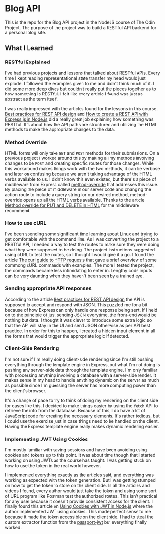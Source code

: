 # Blog API

This is the repo for the Blog API project in the NodeJS course of The Odin Project.  The purpose of the project was to build a RESTful API backend for a personal blog site.

## What I Learned

### RESTful Explained

I've had previous projects and lessons that talked about RESTful APIs.  Every time I kept reading representational state transfer my head would just explode.  I followed the examples given to me and didn't think much of it.  I did some more deep dives but couldn't really put the pieces together as to how something is RESTful.  I felt like every article I found was just as abstract as the term itself.

I was really impressed with the articles found for the lessons in this course.  [Best practices for REST API design](https://stackoverflow.blog/2020/03/02/best-practices-for-rest-api-design/) and [How to create a REST API with Express.js in Node.js](https://www.robinwieruch.de/node-express-server-rest-api/) did a really great job explaining how something was RESTful.  It's about how the API paths are structured and utilizing the HTML methods to make the appropriate changes to the data.

### Method Override

HTML forms will only take `GET` and `POST` methods for their submissions.  On a previous project I worked around this by making all my methods involving changes to be `POST` and creating specific routes for those changes.  While this workaround makes things work with the two methods, it can be verbose and later on confusing because we aren't taking advantage of the HTML verbs available to us.  I didn't know this even existed, but there's a piece of middleware from Express called [method-override](http://expressjs.com/en/resources/middleware/method-override.html) that addresses this issue.  By placing the piece of middleware in our server code and changing the action route to include a query string for our desired method, method-override opens up all the HTML verbs available.  Thanks to the article [Method override for PUT and DELETE in HTML](https://dev.to/moz5691/method-override-for-put-and-delete-in-html-3fp2) for the middleware recommend.

### How to use cURL

I've been spending some significant time learning about Linux and trying to get comfortable with the command line.  As I was converting the project to a RESTful API, I needed a way to test the routes to make sure they were doing what they were supposed to be doing.  The project instructions suggested using cURL to test the routes, so I thought I would give it a go.  I found the article [The curl guide to HTTP requests](https://flaviocopes.com/http-curl/) that gave a brief overview of some commong cURL commands with examples.  The more I tested the project, the commands became less intimidating to enter in.  Lengthy code inputs can be very daunting when they haven't been seen by a trained eye.

### Sending appropriate API responses

According to the article [Best practices for REST API design](https://stackoverflow.blog/2020/03/02/best-practices-for-rest-api-design/) the API is supposed to accept and respond with JSON.  This puzzled me for a bit because of how Express can only handle one response being sent.  If I held on to the principle of just sending JSON everytime, the front-end would be nothing but data.  I thought it was clever to introduce some extra logic so that the API will stay in the UI and send JSON otherwise as per API best practice.  In order for this to happen, I created a hidden input element in all the forms that would trigger the appropriate logic if detected.

### Client-Side Rendering

I'm not sure if I'm really doing client-side rendering since I'm still pushing everything through the template engine in Express, but what I'm not doing is pushing any server-side data through the template engine.  I'm only familiar with processing anything involving a database with a server-side render.  It makes sense in my head to handle anything dynamic on the server as much as possible since I'm guessing the server has more computing power than the client's browser.

It's a change of pace to try to think of doing my rendering on the client side for cases like this.  I decided to make things easier by using the `fetch` API to retrieve the info from the database.  Because of this, I do have a lot of JavaScript code for creating the necessary elements.  It's rather tedious, but I could use the exercise just in case things need to be handled on the client.  Having the Express template engine really makes dynamic rendering easier.

### Implementing JWT Using Cookies

I'm mostly familiar with saving sessions and have been avoiding using cookies and tokens up to this point.  It was about time though that I started working on using JWTs as the course has taught.  I was getting stuck on how to use the token in the real world however.

I implemented everything exactly as the articles said, and everything was working as expected with the token generation.  But I was getting stumped on how to get the token to store on the client side.  In all the articles and videos I found, every author would just take the token and using some sort of URL program like Postman test the authorized routes.  This isn't practical for any user because it doesn't provide consistent access for the client.  I finally found this article on [Using Cookies with JWT in Node.js](https://dev.to/franciscomendes10866/using-cookies-with-jwt-in-node-js-8fn) where the author implemented JWT using cookies.  This made perfect sense to me because it made the token accessible on the client side.  I had to steal the custom extractor function from the [passport-jwt](http://www.passportjs.org/packages/passport-jwt/) but everything finally worked.